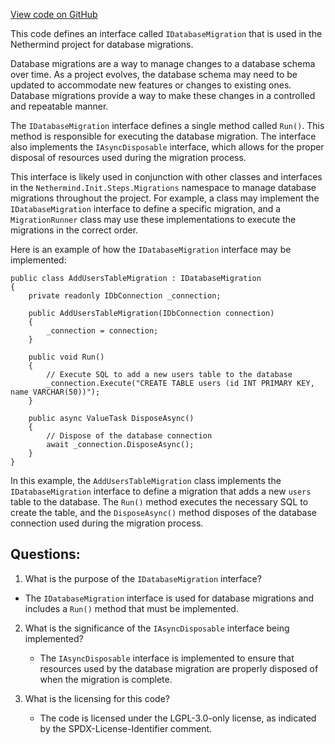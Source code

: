 [View code on GitHub](https://github.com/NethermindEth/nethermind/src/Nethermind/Nethermind.Init/Steps/Migrations/IDatabaseMigration.cs)

This code defines an interface called `IDatabaseMigration` that is used in the Nethermind project for database migrations. 

Database migrations are a way to manage changes to a database schema over time. As a project evolves, the database schema may need to be updated to accommodate new features or changes to existing ones. Database migrations provide a way to make these changes in a controlled and repeatable manner.

The `IDatabaseMigration` interface defines a single method called `Run()`. This method is responsible for executing the database migration. The interface also implements the `IAsyncDisposable` interface, which allows for the proper disposal of resources used during the migration process.

This interface is likely used in conjunction with other classes and interfaces in the `Nethermind.Init.Steps.Migrations` namespace to manage database migrations throughout the project. For example, a class may implement the `IDatabaseMigration` interface to define a specific migration, and a `MigrationRunner` class may use these implementations to execute the migrations in the correct order.

Here is an example of how the `IDatabaseMigration` interface may be implemented:

```
public class AddUsersTableMigration : IDatabaseMigration
{
    private readonly IDbConnection _connection;

    public AddUsersTableMigration(IDbConnection connection)
    {
        _connection = connection;
    }

    public void Run()
    {
        // Execute SQL to add a new users table to the database
        _connection.Execute("CREATE TABLE users (id INT PRIMARY KEY, name VARCHAR(50))");
    }

    public async ValueTask DisposeAsync()
    {
        // Dispose of the database connection
        await _connection.DisposeAsync();
    }
}
```

In this example, the `AddUsersTableMigration` class implements the `IDatabaseMigration` interface to define a migration that adds a new `users` table to the database. The `Run()` method executes the necessary SQL to create the table, and the `DisposeAsync()` method disposes of the database connection used during the migration process.
## Questions: 
 1. What is the purpose of the `IDatabaseMigration` interface?
   - The `IDatabaseMigration` interface is used for database migrations and includes a `Run()` method that must be implemented.

2. What is the significance of the `IAsyncDisposable` interface being implemented?
   - The `IAsyncDisposable` interface is implemented to ensure that resources used by the database migration are properly disposed of when the migration is complete.

3. What is the licensing for this code?
   - The code is licensed under the LGPL-3.0-only license, as indicated by the SPDX-License-Identifier comment.